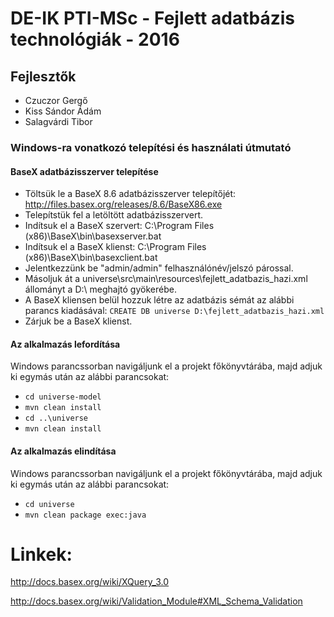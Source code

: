 # DE-IK PTI-MSc - Fejlett adatbázis technológiák - 2016

## Fejlesztők
* Czuczor Gergő
* Kiss Sándor Ádám
* Salagvárdi Tibor

### Windows-ra vonatkozó telepítési és használati útmutató

#### BaseX adatbázisszerver telepítése

* Töltsük le a BaseX 8.6 adatbázisszerver telepítőjét: http://files.basex.org/releases/8.6/BaseX86.exe
* Telepítstük fel a letöltött adatbázisszervert.
* Indítsuk el a BaseX szervert: C:\Program Files (x86)\BaseX\bin\basexserver.bat
* Indítsuk el a BaseX klienst: C:\Program Files (x86)\BaseX\bin\basexclient.bat
* Jelentkezzünk be "admin/admin" felhasználónév/jelszó párossal.
* Másoljuk át a universe\src\main\resources\fejlett_adatbazis_hazi.xml állományt a D:\ meghajtó gyökerébe.
* A BaseX kliensen belül hozzuk létre az adatbázis sémát az alábbi parancs kiadásával: ```CREATE DB universe D:\fejlett_adatbazis_hazi.xml```
* Zárjuk be a BaseX klienst.

#### Az alkalmazás lefordítása

Windows parancssorban navigáljunk el a projekt főkönyvtárába, majd adjuk ki egymás után az alábbi parancsokat:
* ```cd universe-model```
* ```mvn clean install```
* ```cd ..\universe```
* ```mvn clean install```

#### Az alkalmazás elindítása

Windows parancssorban navigáljunk el a projekt főkönyvtárába, majd adjuk ki egymás után az alábbi parancsokat:
* ```cd universe```
* ```mvn clean package exec:java```

# Linkek:

http://docs.basex.org/wiki/XQuery_3.0

http://docs.basex.org/wiki/Validation_Module#XML_Schema_Validation

